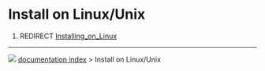 # Install on Linux/Unix
1.  REDIRECT [Installing_on_Linux](Installing_on_Linux.md)



---
![](images/Right_arrow.png) [documentation index](../README.md) > Install on Linux/Unix
